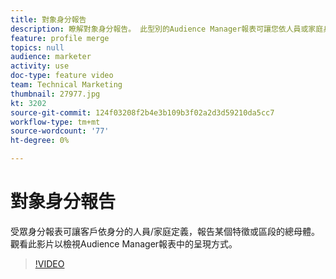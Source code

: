 ```yaml
---
title: 對象身分報告
description: 瞭解對象身分報告。 此型別的Audience Manager報表可讓您依人員或家庭身分定義，報告某個特徵或區段的總母體。
feature: profile merge
topics: null
audience: marketer
activity: use
doc-type: feature video
team: Technical Marketing
thumbnail: 27977.jpg
kt: 3202
source-git-commit: 124f03208f2b4e3b109b3f02a2d3d59210da5cc7
workflow-type: tm+mt
source-wordcount: '77'
ht-degree: 0%

---
```



# 對象身分報告

受眾身分報表可讓客戶依身分的人員/家庭定義，報告某個特徵或區段的總母體。 觀看此影片以檢視Audience Manager報表中的呈現方式。

>[!VIDEO](https://video.tv.adobe.com/v/27977/?quality=12)
